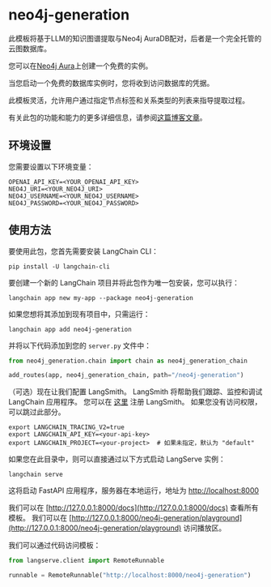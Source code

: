 # neo4j-generation

此模板将基于LLM的知识图谱提取与Neo4j AuraDB配对，后者是一个完全托管的云图数据库。

您可以在[Neo4j Aura](https://neo4j.com/cloud/platform/aura-graph-database?utm_source=langchain&utm_content=langserve)上创建一个免费的实例。

当您启动一个免费的数据库实例时，您将收到访问数据库的凭据。

此模板灵活，允许用户通过指定节点标签和关系类型的列表来指导提取过程。

有关此包的功能和能力的更多详细信息，请参阅[这篇博客文章](https://blog.langchain.dev/constructing-knowledge-graphs-from-text-using-openai-functions/)。

## 环境设置

您需要设置以下环境变量：

```
OPENAI_API_KEY=<YOUR_OPENAI_API_KEY>
NEO4J_URI=<YOUR_NEO4J_URI>
NEO4J_USERNAME=<YOUR_NEO4J_USERNAME>
NEO4J_PASSWORD=<YOUR_NEO4J_PASSWORD>
```

## 使用方法

要使用此包，您首先需要安装 LangChain CLI：

```shell
pip install -U langchain-cli
```

要创建一个新的 LangChain 项目并将此包作为唯一包安装，您可以执行：

```shell
langchain app new my-app --package neo4j-generation
```

如果您想将其添加到现有项目中，只需运行：

```shell
langchain app add neo4j-generation
```

并将以下代码添加到您的 `server.py` 文件中：
```python
from neo4j_generation.chain import chain as neo4j_generation_chain

add_routes(app, neo4j_generation_chain, path="/neo4j-generation")
```

（可选）现在让我们配置 LangSmith。 
LangSmith 将帮助我们跟踪、监控和调试 LangChain 应用程序。 
您可以在 [这里](https://smith.langchain.com/) 注册 LangSmith。 
如果您没有访问权限，可以跳过此部分。

```shell
export LANGCHAIN_TRACING_V2=true
export LANGCHAIN_API_KEY=<your-api-key>
export LANGCHAIN_PROJECT=<your-project>  # 如果未指定，默认为 "default"
```

如果您在此目录中，则可以直接通过以下方式启动 LangServe 实例：

```shell
langchain serve
```

这将启动 FastAPI 应用程序，服务器在本地运行，地址为 
[http://localhost:8000](http://localhost:8000)

我们可以在 [http://127.0.0.1:8000/docs](http://127.0.0.1:8000/docs) 查看所有模板。
我们可以在 [http://127.0.0.1:8000/neo4j-generation/playground](http://127.0.0.1:8000/neo4j-generation/playground) 访问播放区。

我们可以通过代码访问模板：

```python
from langserve.client import RemoteRunnable

runnable = RemoteRunnable("http://localhost:8000/neo4j-generation")
```